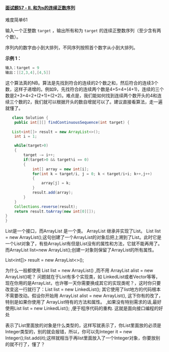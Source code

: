 #### [面试题57 - II. 和为s的连续正数序列](https://leetcode-cn.com/problems/he-wei-sde-lian-xu-zheng-shu-xu-lie-lcof/)

难度简单61

输入一个正整数 `target` ，输出所有和为 `target` 的连续正整数序列（至少含有两个数）。

序列内的数字由小到大排列，不同序列按照首个数字从小到大排列。

**示例 1：**

```java
输入：target = 9
输出：[[2,3,4],[4,5]]
```

这个算法真的NB。算法是先找到符合的连续的2个数之和，然后符合的连续3个数，这样子递增的。例如9，先找符合的连续两个数是4+5=4+(4+1)，连续的三个数是2+3+4=2+(2+1)+(2+2)。难点是，我们能如何找到连续两个数开头的4和连续三个数的2，我们就可以根据开头的数自增就可以了。建议直接看算法，走一遍就懂了。
        

```java
   class Solution {
    public int[][] findContinuousSequence(int target) {
   
   List<int[]> result = new ArrayList<>();
    int i = 1;

    while(target>0)
    {
        target -= i++;
        if(target>0 && target%i == 0)
        {
            int[] array = new int[i];
            for(int k = target/i, j = 0; k < target/i+i; k++,j++)
            {
                array[j] = k;
            }
            result.add(array);
        }
    }
    Collections.reverse(result);
    return result.toArray(new int[0][]);       
}
}
```
List是一个接口，而ArrayList 是一个类。 ArrayList 继承并实现了List。
List list = new ArrayList();这句创建了一个ArrayList的对象后把上溯到了List。此时它是一个List对象了，有些ArrayList有但是List没有的属性和方法，它就不能再用了。而ArrayList list=new ArrayList();创建一对象则保留了ArrayList的所有属性。





 List<int[]> result = new ArrayList<>();

为什么一般都使用 List list = new ArrayList() ,而不用 ArrayList alist = new ArrayList()呢？
问题就在于List有多个实现类，如 LinkedList或者Vector等等，现在你用的是ArrayList，也许哪一天你需要换成其它的实现类呢？，这时你只要改变这一行就行了：List list = new LinkedList(); 其它使用了list地方的代码根本不需要改动。假设你开始用 ArrayList alist = new ArrayList(), 这下你有的改了，特别是如果你使用了 ArrayList特有的方法和属性。 ,如果没有特别需求的话,最好使用List list = new LinkedList(); ,便于程序代码的重构. 这就是面向接口编程的好处

表示了List里面放的对象是什么类型的，这样写就表示了，你List里面放的必须是Integer类型的，别的就会报错，所以，你可以先Integer it = new Integer();list.add(it);这样就相当于再list里面放入了一个Integer对象，你要放别的就不行了，懂了？